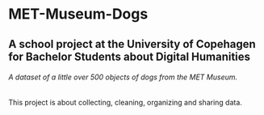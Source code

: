 # MET-Museum-Dogs
## A school project at the University of Copehagen for Bachelor Students about Digital Humanities
###### A dataset of a little over 500 objects of dogs from the MET Museum.
This project is about collecting, cleaning, organizing and sharing data.
